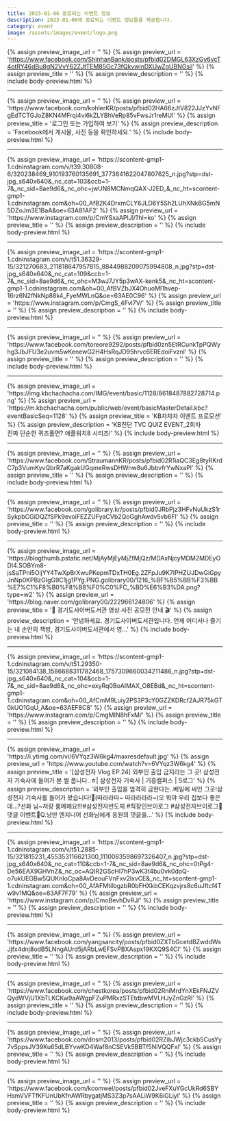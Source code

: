 ```yaml
---
title: 2023-01-06 종료되는 이벤트 정보
description: 2023-01-06에 종료되는 이벤트 정보들을 제공합니다.
category: event
image: /assets/images/event/logo.png
---
```

{% assign preview_image_url = '' %}
{% assign preview_url = 'https://www.facebook.com/ShinhanBank/posts/pfbid02DMGL63XzGy6vcT4otRY46dBu8gN2VvY62ZJtTEM85Gc73fQkvwinDXUwZgUBNGsil' %}
{% assign preview_title = '' %}
{% assign preview_description = '' %}
{% include body-preview.html %}
<hr>{% assign preview_image_url = '' %}
{% assign preview_url = 'https://www.facebook.com/kohlerKR/posts/pfbid02HA66zJtV822JJzYvNFgEdTCTGJoZ8KN4MFrqi4vi6kZLYBhVeRp85vFwsJr1reMUl' %}
{% assign preview_title = '&#xb85c;&#xadf8;&#xc778; &#xb610;&#xb294; &#xac00;&#xc785;&#xd558;&#xc5ec; &#xbcf4;&#xae30;' %}
{% assign preview_description = 'Facebook&#xc5d0;&#xc11c; &#xac8c;&#xc2dc;&#xbb3c;, &#xc0ac;&#xc9c4; &#xb4f1;&#xc744; &#xd655;&#xc778;&#xd558;&#xc138;&#xc694;.' %}
{% include body-preview.html %}
<hr>{% assign preview_image_url = 'https://scontent-gmp1-1.cdninstagram.com/v/t39.30808-6/320238469_910193760135691_3773641622047807625_n.jpg?stp=dst-jpg_s640x640&amp;_nc_cat=103&amp;ccb=1-7&amp;_nc_sid=8ae9d6&amp;_nc_ohc=jwUN8MCNmqQAX-J2ED_&amp;_nc_ht=scontent-gmp1-1.cdninstagram.com&amp;oh=00_AfB2K4DrxmCLY6JLD6Y5Sh2LUhXNkBG5mN5DZoJm3E1BaA&amp;oe=63A81AF2' %}
{% assign preview_url = 'https://www.instagram.com/p/CmYSxaAPlJl/?hl=ko' %}
{% assign preview_title = '' %}
{% assign preview_description = '' %}
{% include body-preview.html %}
<hr>{% assign preview_image_url = 'https://scontent-gmp1-1.cdninstagram.com/v/t51.36329-15/321270683_211818647957815_8844988209075994808_n.jpg?stp=dst-jpg_s640x640&amp;_nc_cat=109&amp;ccb=1-7&amp;_nc_sid=8ae9d6&amp;_nc_ohc=M3wJ7JY5p3wAX-kenk5&amp;_nc_ht=scontent-gmp1-1.cdninstagram.com&amp;oh=00_AfBVZbJX4OhuoMI1hvep-16rz6N2fNkNp88k4_FyeMWLnQ&amp;oe=63AE0C96' %}
{% assign preview_url = 'https://www.instagram.com/p/CmgS_4FvI7V/' %}
{% assign preview_title = '' %}
{% assign preview_description = '' %}
{% include body-preview.html %}
<hr>{% assign preview_image_url = '' %}
{% assign preview_url = 'https://www.facebook.com/toreore9292/posts/pfbid0zn5EtRCunkTpPQWyhg3JbJFU3e2uvm5wKenewG2H4HsRqJD95hrvc6EREdoiFvznl' %}
{% assign preview_title = '' %}
{% assign preview_description = '' %}
{% include body-preview.html %}
<hr>{% assign preview_image_url = 'https://img.kbchachacha.com/IMG/event/basic/1128/8618487882728714.png' %}
{% assign preview_url = 'https://m.kbchachacha.com/public/web/event/basicMasterDetail.kbc?eventBasicSeq=1128' %}
{% assign preview_title = 'KB차차차 이벤트 프로모션' %}
{% assign preview_description = 'KB진단 TVC QUIZ EVENT_2회차<br>진짜 단순한 퀴즈풀면? 애플워치8 시리즈!' %}
{% include body-preview.html %}
<hr>{% assign preview_image_url = '' %}
{% assign preview_url = 'https://www.facebook.com/StraumannKR/posts/pfbid02R1iaQC3Eg8tyRKrdC7p3VumKyvQbrR7aKgakUGqmeRwsDHWnw8u6JbbvfrYwNxaPl' %}
{% assign preview_title = '' %}
{% assign preview_description = '' %}
{% include body-preview.html %}
<hr>{% assign preview_image_url = '' %}
{% assign preview_url = 'https://www.facebook.com/golibrary.kr/posts/pfbid0JRbPjz3HFvNuUkzS1rSykpbCGiDQZfSPk9evoiFEZZUFyaCVb2QoGghAwdv5vb6Fl' %}
{% assign preview_title = '' %}
{% assign preview_description = '' %}
{% include body-preview.html %}
<hr>{% assign preview_image_url = 'https://blogthumb.pstatic.net/MjAyMjEyMjZfMjQz/MDAxNjcyMDM2MDEyODI4.SOBYm8-jsSaTPni5OijYY4TwXpBrXwuPKepmTDxTH0Eg.2ZFpJu9K7lPHZUJDwGiGpyJnNp0KPBzGIgG9C1jg1PYg.PNG.golibrary00/1216_%BF%B5%BB%F3%BB%E7%C1%F8%B0%F8%B8%F0%C0%FC_%BD%E6%B3%DA.png?type=w2' %}
{% assign preview_url = 'https://blog.naver.com/golibrary00/222966124806' %}
{% assign preview_title = '📸 경기도사이버도서관 영상∙사진 공모전 안내 🎬' %}
{% assign preview_description = '안녕하세요. 경기도사이버도서관입니다. 언제 어디서나 즐기는 내 손안의 책방, 경기도사이버도서관에서 영...' %}
{% include body-preview.html %}
<hr>{% assign preview_image_url = 'https://scontent-gmp1-1.cdninstagram.com/v/t51.29350-15/321084138_1586688311782468_1757309660034211486_n.jpg?stp=dst-jpg_s640x640&amp;_nc_cat=104&amp;ccb=1-7&amp;_nc_sid=8ae9d6&amp;_nc_ohc=exyRq0BoAIMAX_O8EBd&amp;_nc_ht=scontent-gmp1-1.cdninstagram.com&amp;oh=00_AfCmM9Luiy2PS3P3cY0GZZKDRcf2AJR75kGT0kUO1GqU_A&amp;oe=63AEF8C8' %}
{% assign preview_url = 'https://www.instagram.com/p/CmgMIN8hFxM/' %}
{% assign preview_title = '' %}
{% assign preview_description = '' %}
{% include body-preview.html %}
<hr>{% assign preview_image_url = 'https://i.ytimg.com/vi/6VYqz3W6kg4/maxresdefault.jpg' %}
{% assign preview_url = 'https://www.youtube.com/watch?v=6VYqz3W6kg4' %}
{% assign preview_title = '[삼성전자 Vlog EP.24] 외부인 출입 금지라는 그 곳! 삼성전자 기숙사에 들어가 본 썰 풉니다..ㅎ| 삼성전자 기숙사 | 기흥캠퍼스 | S로그' %}
{% assign preview_description = '외부인 출입을 엄격히 금한다는..베일에 싸인 그곳!삼성전자 기숙사를 들어가 봤습니다!👀(따라라따~ 따라라라라~)오 뭐야 우리 집보다 좋은데...?선화 님~저랑 룸메해요!!!#삼성전자반도체 #직장인브이로그 #삼성전자브이로그📢댓글 이벤트📢Q.낭만 엔지니어 선화님에게 응원의 댓글을...' %}
{% include body-preview.html %}
<hr>{% assign preview_image_url = 'https://scontent-gmp1-1.cdninstagram.com/v/t51.2885-15/321815231_455353116621300_1110083598697326407_n.jpg?stp=dst-jpg_s640x640&amp;_nc_cat=110&amp;ccb=1-7&amp;_nc_sid=8ae9d6&amp;_nc_ohc=0tPg4-De56EAX9GHVnZ&amp;_nc_oc=AQlR2GScHI7hP3wK3t4bu0vk0doQ-o7ukUEGBw5QUKnIoCpa8AvDeouFVnFxv2lxvCE&amp;_nc_ht=scontent-gmp1-1.cdninstagram.com&amp;oh=00_AfAFMtilbgzbR0bFHXkbCEKqzvjrs8c6uJftcf4Tw9v1MQ&amp;oe=63AF7F79' %}
{% assign preview_url = 'https://www.instagram.com/p/CmoBevhDvRJ/' %}
{% assign preview_title = '' %}
{% assign preview_description = '' %}
{% include body-preview.html %}
<hr>{% assign preview_image_url = '' %}
{% assign preview_url = 'https://www.facebook.com/yangsancity/posts/pfbid0ZXTbGcetdBZwddWsJjfx4dnj8odB5LNngAUrd5jARbLwEFSvPBXAspx19KXQ9S4Cl' %}
{% assign preview_title = '' %}
{% assign preview_description = '' %}
{% include body-preview.html %}
<hr>{% assign preview_image_url = '' %}
{% assign preview_url = 'https://www.facebook.com/chestkorea/posts/pfbid02RniMrdYnXEkFNJZVQydWVjU1XbTLKCKw9aAWgpFZuPMRxzSTEtdbwMVLHJyZnGzRl' %}
{% assign preview_title = '' %}
{% assign preview_description = '' %}
{% include body-preview.html %}
<hr>{% assign preview_image_url = '' %}
{% assign preview_url = 'https://www.facebook.com/dnsm2013/posts/pfbid02RZibJWjc3ckb5CusYy7vSppsJV39Ku65dLBYvwKD4Waf8nCSEVk5BBTf5NiVQQFxl' %}
{% assign preview_title = '' %}
{% assign preview_description = '' %}
{% include body-preview.html %}
<hr>{% assign preview_image_url = '' %}
{% assign preview_url = 'https://www.facebook.com/kcomwel/posts/pfbid02JveFXuYGcUkRd6SBYHsmVVFTfKFUnUbKfnAWRbygatjMS3Z3p7sAALiW9K6iGLiyl' %}
{% assign preview_title = '' %}
{% assign preview_description = '' %}
{% include body-preview.html %}